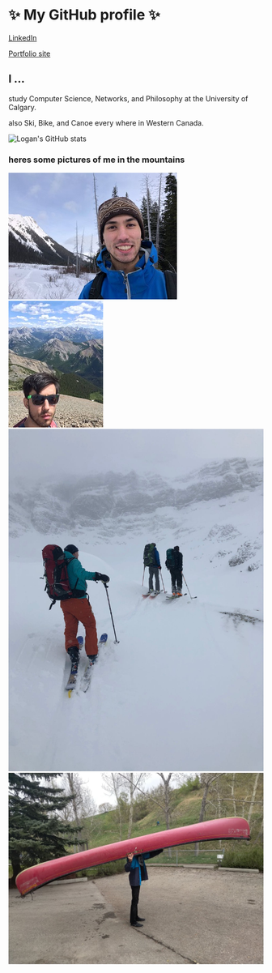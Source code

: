 # ✨ My GitHub profile ✨
[LinkedIn](https://www.linkedin.com/in/logan-perry-din/)

[Portfolio site](https://logan-pd.github.io/)

## I ...
study Computer Science, Networks, and Philosophy at the University of Calgary.

also Ski, Bike, and Canoe every where in Western Canada.


![Logan's GitHub stats](https://github-readme-stats.vercel.app/api?username=logan-pd&theme=tokyonight&show_icons=true&count_private=true)



### heres some pictures of me in the mountains
![ski pic](ski_photo.jpg)
![sunny mountains](mountains_summer.jpg)
![](trio_onlook.jpg)
![](canoe_head.jpg)
